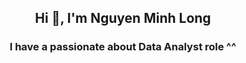 <h2 align="center">Hi 👋, I'm Nguyen Minh Long</h2>
<p align="center">
  <h3 align="center">I have a passionate about Data Analyst role ^^</h3>
</p>
